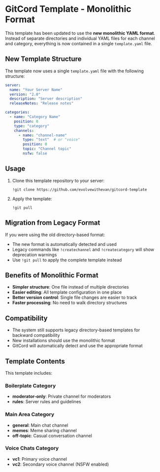 # GitCord Template - Monolithic Format

This template has been updated to use the **new monolithic YAML format**. Instead of separate directories and individual YAML files for each channel and category, everything is now contained in a single `template.yaml` file.

## New Template Structure

The template now uses a single `template.yaml` file with the following structure:

```yaml
server:
  name: "Your Server Name"
  version: "2.0"
  description: "Server description"
  releaseNotes: "Release notes"

categories:
  - name: "Category Name"
    position: 0
    type: "category"
    channels:
      - name: "channel-name"
        type: "text"  # or "voice"
        position: 0
        topic: "Channel topic"
        nsfw: false
```

## Usage

1. Clone this template repository to your server:
   ```
   !git clone https://github.com/evolvewithevan/gitcord-template
   ```

2. Apply the template:
   ```
   !git pull
   ```

## Migration from Legacy Format

If you were using the old directory-based format:
- The new format is automatically detected and used
- Legacy commands like `!createchannel` and `!createcategory` will show deprecation warnings
- Use `!git pull` to apply the complete template instead

## Benefits of Monolithic Format

- **Simpler structure**: One file instead of multiple directories
- **Easier editing**: All template configuration in one place
- **Better version control**: Single file changes are easier to track
- **Faster processing**: No need to walk directory structures

## Compatibility

- The system still supports legacy directory-based templates for backward compatibility
- New installations should use the monolithic format
- GitCord will automatically detect and use the appropriate format

## Template Contents

This template includes:

### Boilerplate Category
- **moderator-only**: Private channel for moderators
- **rules**: Server rules and guidelines

### Main Area Category  
- **general**: Main chat channel
- **memes**: Meme sharing channel
- **off-topic**: Casual conversation channel

### Voice Chats Category
- **vc1**: Primary voice channel
- **vc2**: Secondary voice channel (NSFW enabled)
